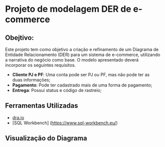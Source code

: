 # Projeto de modelagem DER de e-commerce

## Obejtivo:

Este projeto tem como objetivo a criação e refinamento de um Diagrama de Entidade Relacionamento (DER) para um sistema de e-commerce, utilizando a narrativa do negócio como base. O modelo apresentado deverá incorporar os seguintes requisitos.

- **Cliente PJ e PF**: Uma conta pode ser PJ ou PF, mas não pode ter as duas informações;
- **Pagamento**: Pode ter cadastrado mais de uma forma de pagamento;
- **Entrega**: Possui status e código de rastreio;

## Ferramentas Utilizadas
- [dra.io](https://app.diagrams.net/)
- [SQL Workbench] (https://www.sql-workbench.eu/)

## Visualização do Diagrama


